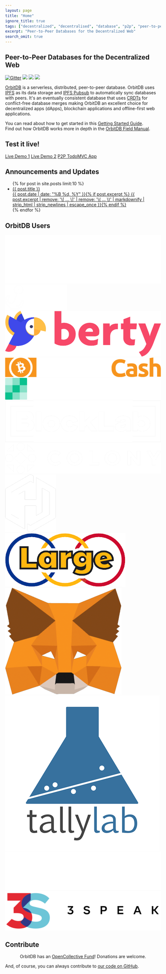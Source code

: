 ```yaml
---
layout: page
title: "Home"
ignore_title: true
tags: ["decentralized", "decentralised", "database", "p2p", "peer-to-peer", "web", "ipfs", "haja", "orbit", "orbitdb"]
excerpt: "Peer-to-Peer Databases for the Decentralized Web"
search_omit: true
---
```


<h2 class="site-description center" itemprop="description">Peer-to-Peer Databases for the Decentralized Web</h2>

<p class="center"><a href="https://gitter.im/orbitdb/Lobby"><img src="https://img.shields.io/gitter/room/nwjs/nw.js.svg" alt="Gitter"/></a> <a href="https://circleci.com/gh/orbitdb/orbit-db" alt="CircleCI Status"><img src="https://circleci.com/gh/orbitdb/orbit-db.svg?style=shield" /></a>
<a href="https://www.npmjs.com/package/orbit-db" alt="npm version"><img src="https://badge.fury.io/js/orbit-db.svg" /></a>
<a href="https://www.npmjs.com/package/orbit-db" alt="node"><img src="https://img.shields.io/node/v/orbit-db.svg" /></a></p>

[OrbitDB](https://github.com/orbitdb/orbit-db) is a serverless, distributed, peer-to-peer database. OrbitDB uses [IPFS](https://ipfs.io) as its data storage and [IPFS Pubsub](https://github.com/ipfs/go-ipfs/blob/master/core/commands/pubsub.go#L23) to automatically sync databases with peers. It's an eventually consistent database that uses [CRDTs](https://en.wikipedia.org/wiki/Conflict-free_replicated_data_type) for conflict-free database merges making OrbitDB an excellent choice for decentralized apps (dApps), blockchain applications and offline-first web applications.

You can read about how to get started in this [Getting Started Guide](https://github.com/orbitdb/orbit-db/blob/master/GUIDE.md).<br />
Find out how OrbitDB works more in depth in the [OrbitDB Field Manual](https://github.com/orbitdb/field-manual).

<h2 class="center" id="test">Test it live!</h2>

<p class="center">
<a class="btn btn-demo" href="https://ipfs.io/ipfs/QmUsoSkGzUQnCgzfjL549KKf29m5EMYky3Y6gQp5HptLTG/">Live Demo 1</a>
<a class="btn btn-demo" href="https://ipfs.io/ipfs/QmasHFRj6unJ3nSmtPn97tWDaQWEZw3W9Eh3gUgZktuZDZ/">Live Demo 2</a>
<a class="btn btn-demo" href="https://ipfs.io/ipfs/QmVWQMLUM3o4ZFbLtLMS1PMLfodeEeBkBPR2a2R3hqQ337/">P2P TodoMVC App</a>
</p>

<h2 class="center">Announcements and Updates</h2>
<ul class="post-list">
{% for post in site.posts limit:10 %}
  <li><article><a href="{{ site.url }}{{ post.url }}"><div class="post-entry-title">{{ post.title }}</div> <span class="entry-date"><time datetime="{{ post.date | date_to_xmlschema }}">{{ post.date | date: "%B %d, %Y" }}</time></span>{% if post.excerpt %} <span class="excerpt">{{ post.excerpt | remove: '\[ ... \]' | remove: '\( ... \)' | markdownify | strip_html | strip_newlines | escape_once }}</span>{% endif %}</a></article></li>
{% endfor %}
</ul>

<h2 class="center">OrbitDB Users</h2>

<div class="logo-container">
  <div class="third">
    <img src="images/users/3box.png" />
  </div>
  <div class="third">
    <img src="images/users/anchor.png" />
  </div>
  <div class="third">
    <img src="images/users/berty.png" />
  </div>
  <div class="third">
    <img src="images/users/bitcoin-cash.png" />
  </div>
  <div class="third">
    <img src="images/users/bitcoincom.png" />
  </div>
  <div class="third">
    <img src="images/users/blocklab.png" />
  </div>
  <div class="third">
    <img src="images/users/colony.png" />
  </div>
  <div class="third">
    <img src="images/users/heronode.png" />
  </div>
  <div class="third">
    <img src="images/users/large.png" />
  </div>
  <div class="third">
    <img src="images/users/metamask.png" />
  </div>
  <div class="third">
    <img src="images/users/tallylab.png" />
  </div>
  <div class="third">
    <img src="images/users/transmute.png" />
  </div>
  <div class="third">
    <img src="images/users/3S_logo.svg" />
  </div>
</div>


<h2 class="center">Contribute</h2>

<p style="text-align:center">OrbitDB has an <a href="https://opencollective.com/orbitdb" target="_blank">OpenCollective Fund</a>! Donations are welcome.</p>

And, of course, you can always contribute to [our code on GitHub](https://github.com/orbitdb).
